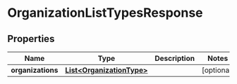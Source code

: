 

# OrganizationListTypesResponse


## Properties

| Name | Type | Description | Notes |
|------------ | ------------- | ------------- | -------------|
|**organizations** | [**List&lt;OrganizationType&gt;**](OrganizationType.md) |  |  [optional] |




